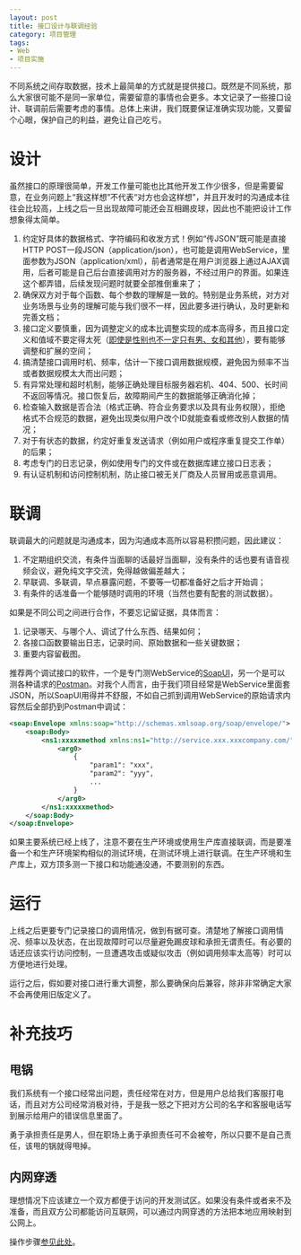 ```yaml
---
layout: post
title: 接口设计与联调经验
category: 项目管理
tags: 
- Web
- 项目实施
---
```

不同系统之间存取数据，技术上最简单的方式就是提供接口。既然是不同系统，那么大家很可能不是同一家单位，需要留意的事情也会更多。本文记录了一些接口设计、联调前后需要考虑的事情。总体上来讲，我们既要保证准确实现功能，又要留个心眼，保护自己的利益，避免让自己吃亏。
<!-- more --> 

# 设计
虽然接口的原理很简单，开发工作量可能也比其他开发工作少很多，但是需要留意，在业务问题上“我这样想”不代表“对方也会这样想”，并且开发时的沟通成本往往会比较高，上线之后一旦出现故障可能还会互相踢皮球，因此也不能把设计工作想象得太简单。

1. 约定好具体的数据格式、字符编码和收发方式！例如“传JSON”既可能是直接HTTP POST一段JSON（application/json），也可能是调用WebService，里面参数为JSON（application/xml），前者通常是在用户浏览器上通过AJAX调用，后者可能是自己后台直接调用对方的服务器，不经过用户的界面。如果连这个都弄错，后续发现问题时就要全部推倒重来了；
2. 确保双方对于每个函数、每个参数的理解是一致的。特别是业务系统，对方对业务场景与业务的理解可能与我们很不一样，因此要多进行确认，及时更新和完善文档；
3. 接口定义要慎重，因为调整定义的成本比调整实现的成本高得多，而且接口定义和值域不要定得太死（[即使是性别也不一定只有男、女和其他](https://36kr.com/p/217736.html)），要有能够调整和扩展的空间；
4. 搞清楚接口调用时机、频率，估计一下接口调用数据规模，避免因为频率不当或者数据规模太大而出问题；
5. 有异常处理和超时机制，能够正确处理目标服务器宕机、404、500、长时间不返回等情况。接口恢复后，故障期间产生的数据能够正确消化掉；
6. 检查输入数据是否合法（格式正确、符合业务要求以及具有业务权限），拒绝格式不合规范的数据，避免出现类似用户改个ID就能查看或修改别人数据的情况；
7. 对于有状态的数据，约定好重复发送请求（例如用户或程序重复提交工作单）的后果；
8. 考虑专门的日志记录，例如使用专门的文件或在数据库建立接口日志表；
9. 有认证机制和访问控制机制，防止接口被无关厂商及人员冒用或恶意调用。

# 联调
联调最大的问题就是沟通成本，因为沟通成本高所以容易积攒问题，因此建议：

1. 不定期组织交流，有条件当面聊的话最好当面聊，没有条件的话也要有语音视频会议，避免纯文字交流，免得越做偏差越大；
2. 早联调、多联调，早点暴露问题，不要等一切都准备好之后才开始调；
3. 有条件的话准备一个能够随时调用的环境（当然也要有配套的测试数据）。

如果是不同公司之间进行合作，不要忘记留证据，具体而言：

1. 记录哪天、与哪个人、调试了什么东西、结果如何；
2. 各接口函数要输出日志，记录时间、原始数据和一些关键数据；
3. 重要内容留截图。

推荐两个调试接口的软件，一个是专门测WebService的[SoapUI](https://www.soapui.org)，另一个是可以测各种请求的[Postman](https://www.getpostman.com/apps)。对我个人而言，由于我们项目经常是WebService里面套JSON，所以SoapUI用得并不舒服，不如自己抓到调用WebService的原始请求内容然后全部扔到Postman中调试：

```xml
<soap:Envelope xmlns:soap="http://schemas.xmlsoap.org/soap/envelope/">
    <soap:Body>
        <ns1:xxxxxmethod xmlns:ns1="http://service.xxx.xxxcompany.com/">
            <arg0>
                {
                    "param1": "xxx",
                    "param2": "yyy",
                    ...
                }
            </arg0>
        </ns1:xxxxxmethod>
    </soap:Body>
</soap:Envelope>
```

如果主要系统已经上线了，注意不要在生产环境或使用生产库直接联调，而是要准备一个和生产环境架构相似的测试环境，在测试环境上进行联调。在生产环境和生产库上，双方顶多测一下接口和功能通没通，不要测别的东西。

# 运行
上线之后更要专门记录接口的调用情况，做到有据可查。清楚地了解接口调用情况、频率以及状态，在出现故障时可以尽量避免踢皮球和承担无谓责任。有必要的话还应该实行访问控制，一旦遭遇攻击或疑似攻击（例如调用频率太高等）时可以方便地进行处理。

运行之后，假如要对接口进行重大调整，那么要确保向后兼容，除非非常确定大家不会再使用旧版定义了。

# 补充技巧

## 甩锅
我们系统有一个接口经常出问题，责任经常在对方，但是用户总给我们客服打电话，而且对方公司经常消极对待，于是我一怒之下把对方公司的名字和客服电话写到展示给用户的错误信息里面了。

勇于承担责任是男人，但在职场上勇于承担责任可不会被夸，所以只要不是自己责任，该甩的锅就得甩掉。

## 内网穿透
理想情况下应该建立一个双方都便于访问的开发测试区。如果没有条件或者来不及准备，而且双方公司都能访问互联网，可以通过内网穿透的方法把本地应用映射到公网上。

操作步骤[参见此处](/2018/07/14/tunnel/)。
